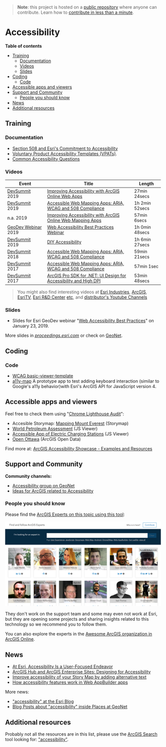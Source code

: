 > **Note**: this project is hosted on a [public repository](https://github.com/hhkaos/awesome-arcgis) where anyone can contribute. Learn how to [contribute in less than a minute](https://github.com/hhkaos/awesome-arcgis/blob/master/CONTRIBUTING.md#contributions).

# Accessibility

<!-- START doctoc generated TOC please keep comment here to allow auto update -->
<!-- DON'T EDIT THIS SECTION, INSTEAD RE-RUN doctoc TO UPDATE -->
**Table of contents**

- [Training](#training)
  - [Documentation](#documentation)
  - [Videos](#videos)
  - [Slides](#slides)
- [Coding](#coding)
  - [Code](#code)
- [Accessible apps and viewers](#accessible-apps-and-viewers)
- [Support and Community](#support-and-community)
  - [People you should know](#people-you-should-know)
- [News](#news)
- [Additional resources](#additional-resources)

<!-- END doctoc generated TOC please keep comment here to allow auto update -->

## Training

### Documentation

* [Section 508 and Esri's Commitment to Accessibility](https://www.esri.com/en-us/legal/accessibility/accessibility-and-overview)
* [Voluntary Product Accessibility Templates (VPATs)](https://www.esri.com/en-us/legal/accessibility/vpats).
* [Common Accessibility Questions](https://www.esri.com/en-us/legal/accessibility/common-questions)


### Videos

|Event|Title|Length|
|---|---|---|
|[DevSummit](http://www.esri.com/events/devsummit) 2019|[Improving Accessibility with ArcGIS Online Web Apps](https://www.youtube.com/watch?v=HJlIdCs5Z54)|27min 24secs
|[DevSummit](http://www.esri.com/events/devsummit) 2019|[Accessible Web Mapping Apps: ARIA, WCAG and 508 Compliance](https://www.youtube.com/watch?v=McXvs3x2-6E)| 1h 2min 52secs
|n.a. 2019|[Improving Accessibility with ArcGIS Online Web Mapping Apps](https://www.doi.gov/ocio/section508/video3)|57min 6secs
|[GeoDev Webinar](https://www.youtube.com/playlist?list=PLGZUzt4E4O2ILC945g6dPRoRyyYTXoYmx) 2019|[Web Accessibility Best Practices Webinar](https://www.youtube.com/watch?v=tn2ffp6z9Gw)|1h 0min 48secs
|[DevSummit](http://www.esri.com/events/devsummit) 2019|[DIY Accessibility](https://www.youtube.com/watch?v=K4ZYeCS5uXU)|1h 6min 27secs
|[DevSummit](http://www.esri.com/events/devsummit) 2018|[Accessible Web Mapping Apps: ARIA, WCAG and 508 Compliance](https://www.youtube.com/watch?v=mDb2goQ0mDM)| 59min 21secs|
|[DevSummit](http://www.esri.com/events/devsummit) 2017|[Accessible Web Mapping Apps: ARIA, WCAG and 508 Compliance](https://www.youtube.com/watch?v=pSOMZjm_lco)| 57min 1sec|
|[DevSummit](http://www.esri.com/events/devsummit) 2017|[ArcGIS Pro SDK for .NET: UI Design for Accessibility and High DPI](https://www.youtube.com/watch?v=AgzPAsPFiBA&feature=emb_title)|53min 48secs

> You might also find interesting videos at [Esri Industries](https://www.youtube.com/channel/UCZTiOg3n0pqUDSatq7mS2PA/search?query="accessibility"), [ArcGIS](https://www.youtube.com/channel/UCgGDPs8cte-VLJbgpaK4GPw/search?query="accessibility"), [EsriTV](https://www.youtube.com/user/esritv/search?query="accessibility"), [Esri R&D Center](https://www.youtube.com/user/esripdx/search?query="accessibility") [etc](https://esri-es.github.io/awesome-arcgis/esri/#youtube-channels), and [distributor's Youtube Channels](../../../esri#youtube-channels)

### Slides

* Slides for Esri GeoDev webinar "[Web Accessibility Best Practices](https://jimmieego.github.io/Web-Accessibility-Best-Practices/#/)" on January 23, 2019.

More slides in [*proceedings.esri.com*](https://www.google.es/search?q=site%3Aproceedings.esri.com+accessibility) or check on [GeoNet](https://community.esri.com/content?query=accessibility&filterID=all~objecttype~objecttype%5Bdocument%5D).

## Coding

### Code

* [WCAG basic-viewer-template](https://github.com/EsriCanada/WCAG-BasicViewer)
* [a11y-map](https://github.com/Esri/a11y-map) A prototype app to test adding keyboard interaction (similar to Google's a11y behavior)with Esri's ArcGIS API for JavaScript version 4.

## Accessible apps and viewers

Feel free to check them using "[Chrome Lighthouse Audit](https://developers.google.com/web/tools/lighthouse#devtools)":

* Accesible Storymap: [Mapping Mount Everest](https://storymaps.arcgis.com/stories/c87bc0a59c0144008e25d50a5dd1b192) (Storymap)
* [World Petroleum Assessment](https://certmapper.cr.usgs.gov/data/apps/world-energy/?resource=continuous) (JS Viewer)
* [Accessible App of Electric Charging Stations](https://arcgis103.esri.ca/WCAG-Configurable-Template-Test/?appid=e951691e3893444ea64e7c29d086e30c) (JS Viewer)
* [Open Ottawa](https://open.ottawa.ca/) (ArcGIS Open Data)

Find more at: [ArcGIS Accessibility Showcase - Examples and Resources](https://arcgis-accessibility-showcase-science.hub.arcgis.com/)

## Support and Community

**Community channels:**

* [Accessibility group on GeoNet](https://community.esri.com/groups/accessibility/)
* [Ideas for ArcGIS related to Accessibility](https://community.esri.com/search.jspa?q=accessibility&place=%2Fplaces%2F478947&depth=ALL)

### People you should know

Please find the [ArcGIS Experts on this topic using this tool](https://esri-es.github.io/arcgis-experts/?topic=accessibility):

[![ArcGIS Experts Tool Screenshot](https://github.com/esri-es/arcgis-experts/blob/master/assets/imgs/arcgis-experts-tool.png?raw=true)](https://esri-es.github.io/arcgis-experts/?topic=accessibility)

They don't work on the support team and some may even not work at Esri,
but they are opening some projects and sharing insights related to this
technology so we recommend you to follow them.

You can also explore the experts in the [Awesome ArcGIS organization in ArcGIS Online](https://awesome-arcgis.maps.arcgis.com/home/group.html?id=f3807dde35134fb5b5f0cdc9b1b506f0&start=1&view=list#content).

## News

* [At Esri, Accessibility Is a User-Focused Endeavor](https://www.esri.com/about/newsroom/arcnews/at-esri-accessibility-is-a-user-focused-endeavor/)
* [ArcGIS Hub and ArcGIS Enterprise Sites: Designing for Accessibility](https://www.esri.com/arcgis-blog/products/arcgis-hub/uncategorized/arcgis-hub-sites-designing-for-accessibility/)
* [Improve accessibility of your Story Map by adding alternative text](https://www.esri.com/arcgis-blog/products/story-maps/sharing-collaboration/improve-accessibility-of-your-story-map-journal-by-adding-alternative-text/)
* [How accessibility features work in Web AppBuilder apps](https://www.esri.com/arcgis-blog/products/web-appbuilder/sharing-collaboration/how-accessibility-features-work-in-web-appbuilder-apps/)

More news:

* ["accessibility" at the Esri Blog](https://www.esri.com/arcgis-blog/?s=#&tag=accessibility)
* [Blog Posts about "accessibility" inside Places at GeoNet](https://community.esri.com/content?query=accessibility&filterID=all~objecttype~objecttype%5Bblogpost%5D)

## Additional resources

Probably not all the resources are in this list, please use the [ArcGIS Search](https://esri-es.github.io/arcgis-search/) tool looking for: ["accessibility"](https://esri-es.github.io/arcgis-search/?search="accessibility"&utm_campaign=awesome-list&utm_source=awesome-list&utm_medium=page).

